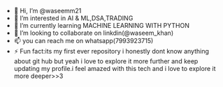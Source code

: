- 👋 Hi, I’m @waseemm21
- 👀 I’m interested in AI & ML,DSA,TRADING
- 🌱 I’m currently learning MACHINE LEARNING WITH PYTHON 
- 💞️ I’m looking to collaborate on linkdin(@waseem_khan)
- 📫 you can reach me on whatsapp(7993923715)
- ⚡ Fun fact:its my first ever repository i honestly dont know anything about git hub but yeah i love to explore it more further and keep updating my profile.i feel amazed with this tech and i love to explore it more deeper>>3

<!---
waseemm21/waseemm21 is a ✨ special ✨ repository because its `README.md` (this file) appears on your GitHub profile.
You can click the Preview link to take a look at your changes.
--->

